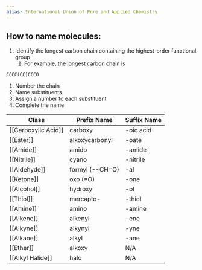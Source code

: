 ```yaml
---
alias: International Union of Pure and Applied Chemistry
---
```

## How to name molecules:
1. Identify the longest carbon chain containing the highest-order functional group
	1. For example, the longest carbon chain is 
```smiles
CCCC(CC)CCCO
```
1. Number the chain
2. Name substituents
3. Assign a number to each substituent
4. Complete the name

| Class               | Prefix Name     | Suffix Name |
| ------------------- | --------------- | ----------- |
| [[Carboxylic Acid]] | carboxy         | -oic acid   |
| [[Ester]]           | alkoxycarbonyl  | -oate       |
| [[Amide]]           | amido           | -amide      |
| [[Nitrile]]         | cyano           | -nitrile    |
| [[Aldehyde]]        | formyl (--CH=O) | -al         |
| [[Ketone]]          | oxo (=O)        | -one        |
| [[Alcohol]]         | hydroxy         | -ol         |
| [[Thiol]]           | mercapto-       | -thiol      |
| [[Amine]]           | amino           | -amine      |
| [[Alkene]]          | alkenyl         | -ene        |
| [[Alkyne]]          | alkynyl         | -yne        |
| [[Alkane]]          | alkyl           | -ane        |
| [[Ether]]           | alkoxy          | N/A         |
| [[Alkyl Halide]]    | halo            | N/A         |

